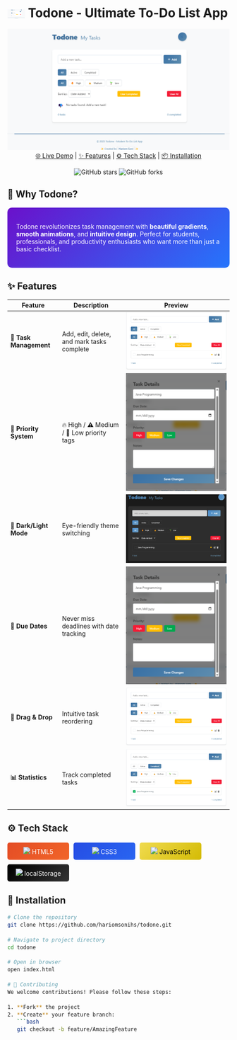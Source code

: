 # <img src="https://github.com/hariomsonihs/Todone/blob/main/todone.png" width="40" align="center"> Todone - Ultimate To-Do List App

<p align="center">
  <img src="https://github.com/hariomsonihs/Todone/blob/main/todone.png" width="600" alt="Todone Demo">
  <br>
  <a href="https://todone-mytask.vercel.app/">🌐 Live Demo</a> | 
  <a href="#features">✨ Features</a> | 
  <a href="#tech-stack">⚙️ Tech Stack</a> | 
  <a href="#installation">📦 Installation</a>
</p>

<div align="center">
  
![GitHub stars](https://github.com/hariomsonihs/todone)
![GitHub forks](#)

</div>

## 🎨 **Why Todone?**

<div style="background: linear-gradient(135deg, #6a11cb 0%, #2575fc 100%); padding: 20px; border-radius: 10px; color: white;">

Todone revolutionizes task management with **beautiful gradients**, **smooth animations**, and **intuitive design**. Perfect for students, professionals, and productivity enthusiasts who want more than just a basic checklist.

</div>

## ✨ **Features**

| Feature | Description | Preview |
|---------|-------------|---------|
| **📝 Task Management** | Add, edit, delete, and mark tasks complete | ![Task Demo](https://github.com/hariomsonihs/Todone/blob/main/todone-task-mng.png) |
| **🎯 Priority System** | 🔥 High / ⚠️ Medium / 🌱 Low priority tags | ![Priority Demo](https://github.com/hariomsonihs/Todone/blob/main/todone-priority.png) |
| **🌈 Dark/Light Mode** | Eye-friendly theme switching | ![Theme Demo](https://github.com/hariomsonihs/Todone/blob/main/todone-dark.png) |
| **📅 Due Dates** | Never miss deadlines with date tracking | ![Date Picker](https://github.com/hariomsonihs/Todone/blob/main/todone-priority.png) |
| **🔄 Drag & Drop** | Intuitive task reordering | ![Drag Demo](https://github.com/hariomsonihs/Todone/blob/main/todone-task-mng.png) |
| **📊 Statistics** | Track completed tasks | ![Stats Demo](https://github.com/hariomsonihs/Todone/blob/main/todone-track.png) |

## ⚙️ **Tech Stack**

<div style="display: flex; flex-wrap: wrap; gap: 10px; margin: 20px 0;">

<div style="background: linear-gradient(135deg, #E44D26 0%, #F16529 100%); padding: 10px; border-radius: 5px; color: white; width: 120px; text-align: center;">
<img src="https://cdn-icons-png.flaticon.com/512/732/732212.png" width="30"> HTML5
</div>

<div style="background: linear-gradient(135deg, #264DE4 0%, #2965F1 100%); padding: 10px; border-radius: 5px; color: white; width: 120px; text-align: center;">
<img src="https://cdn-icons-png.flaticon.com/512/732/732190.png" width="30"> CSS3
</div>

<div style="background: linear-gradient(135deg, #F0DB4F 0%, #D4BB04 100%); padding: 10px; border-radius: 5px; color: black; width: 120px; text-align: center;">
<img src="https://cdn-icons-png.flaticon.com/512/5968/5968292.png" width="30"> JavaScript
</div>

<div style="background: linear-gradient(135deg, #000000 0%, #333333 100%); padding: 10px; border-radius: 5px; color: white; width: 120px; text-align: center;">
<img src="https://cdn-icons-png.flaticon.com/512/888/888859.png" width="30"> localStorage
</div>

</div>

## 🚀 **Installation**

```bash
# Clone the repository
git clone https://github.com/hariomsonihs/todone.git

# Navigate to project directory
cd todone

# Open in browser
open index.html

# 🤝 Contributing  
We welcome contributions! Please follow these steps:  

1. **Fork** the project  
2. **Create** your feature branch:  
   ```bash
   git checkout -b feature/AmazingFeature
